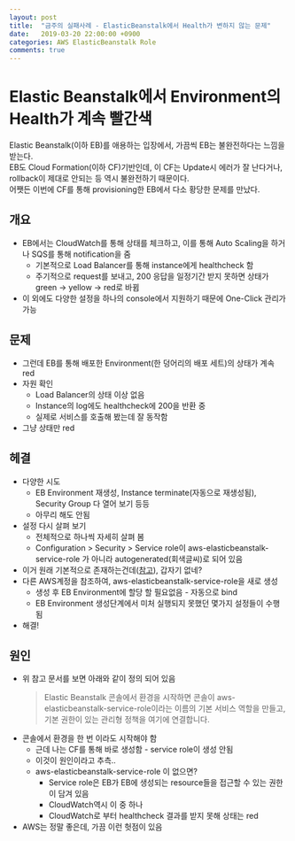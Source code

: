 ```yaml
---
layout: post
title:  "금주의 실패사례 - ElasticBeanstalk에서 Health가 변하지 않는 문제"
date:   2019-03-20 22:00:00 +0900
categories: AWS ElasticBeanstalk Role
comments: true
---
```


# Elastic Beanstalk에서 Environment의 Health가 계속 빨간색
Elastic Beanstalk(이하 EB)를 애용하는 입장에서, 가끔씩 EB는 불완전하다는 느낌을 받는다.  
EB도 Cloud Formation(이하 CF)기반인데, 이 CF는 Update시 에러가 잘 난다거나, rollback이 제대로 안되는 등 역시 불완전하기 때문이다.  
어쨋든 이번에 CF를 통해 provisioning한 EB에서 다소 황당한 문제를 만났다.  

## 개요
  * EB에서는 CloudWatch를 통해 상태를 체크하고, 이를 통해 Auto Scaling을 하거나 SQS를 통해 notification을 줌
    + 기본적으로 Load Balancer를 통해 instance에게 healthcheck 함
    + 주기적으로 request를 보내고, 200 응답을 일정기간 받지 못하면 상태가 green -> yellow -> red로 바뀜
  * 이 외에도 다양한 설정을 하나의 console에서 지원하기 때문에 One-Click 관리가 가능

## 문제
  * 그런데 EB를 통해 배포한 Environment(한 덩어리의 배포 세트)의 상태가 계속 red
  * 자원 확인
    + Load Balancer의 상태 이상 없음
    + Instance의 log에도 healthcheck에 200을 반환 중
    + 실제로 서비스를 호출해 봤는데 잘 동작함
  * 그냥 상태만 red

## 헤결
  * 다양한 시도
    + EB Environment 재생성, Instance terminate(자동으로 재생성됨), Security Group 다 열어 보기 등등
    + 아무리 해도 안됨
  * 설정 다시 살펴 보기
    + 전체적으로 하나씩 자세히 살펴 봄
    + Configuration > Security > Service role이 aws-elasticbeanstalk-service-role 가 아니라 autogenerated(회색글씨)로 되어 있음
  * 이거 원래 기본적으로 존재하는건데([참고](https://docs.aws.amazon.com/ko_kr/elasticbeanstalk/latest/dg/iam-servicerole.html)), 갑자기 없네?
  * 다른 AWS계정을 참조하여, aws-elasticbeanstalk-service-role을 새로 생성
    + 생성 후 EB Environment에 할당 할 필요없음 - 자동으로 bind
    + EB Environment 생성단계에서 미처 실행되지 못했던 몇가지 설정들이 수행 됨
  * 해결!

## 원인
  * 위 참고 문서를 보면 아래와 같이 정의 되어 있음
    > Elastic Beanstalk 콘솔에서 환경을 시작하면 콘솔이 aws-elasticbeanstalk-service-role이라는 이름의 기본 서비스 역할을 만들고, 기본 권한이 있는 관리형 정책을 여기에 연결합니다.
  * 콘솔에서 환경을 한 번 이라도 시작해야 함
    + 근데 나는 CF를 통해 바로 생성함 - service role이 생성 안됨
    + 이것이 원인이라고 추측..
    + aws-elasticbeanstalk-service-role 이 없으면?
      - Service role은 EB가 EB에 생성되는 resource들을 접근할 수 있는 권한이 담겨 있음
      - CloudWatch역시 이 중 하나
      - CloudWatch로 부터 healthcheck 결과를 받지 못해 상태는 red
  * AWS는 정말 좋은데, 가끔 이런 헛점이 있음



